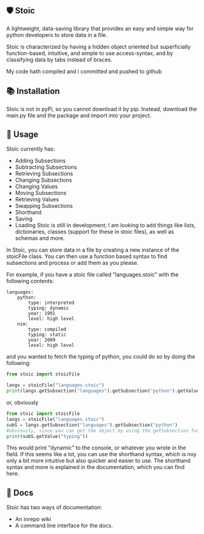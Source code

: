 ## **🛡️ Stoic**

A lightweight, data-saving library that provides an easy and simple way for python developers to store data in a file.

Stoic is characterized by having a hidden object oriented but superficially function-based, intuitive, and simple to use access-syntax, and by classifying data by tabs instead of braces.

My code hath compiled and i committed and pushed to github

## **📚 Installation**

Stoic is not in pyPi, so you cannot download it by pip. Instead, download the main.py file and the package and import into your project.

## **📖 Usage**

Stoic currently has:
- Adding Subsections
- Subtracting Subsections
- Retrieving Subsections
- Changing Subsections
- Changing Values
- Moving Subsections
- Retrieving Values
- Swapping Subsections
- Shorthand
- Saving
- Loading
Stoic is still in development; I am looking to add things like lists, dictionaries, classes (support for these in stoic files), as well as schemas and more.

In Stoic, you can store data in a file by creating a new instance of the stoicFile class. You can then use a function based syntax to find subsections and process or add them as you please.

For example, if you have a stoic file called "languages.stoic" with the following contents:

```
languages:
    python:
        type: interpreted
        typing: dynamic
        year: 1991
        level: high level
    nim:
        type: compiled
        typing: static
        year: 2009
        level: high level
```
and you wanted to fetch the typing of python, you could do so by doing the following:

```python
from stoic import stoicFile

langs = stoicFile("languages.stoic")
print(langs.getSubsection("languages").getSubsection("python").getValue("typing"))
```
or, obviously
```python
from stoic import stoicFile
langs = stoicFile("languages.stoic")
subS = langs.getSubsection("languages").getSubsection("python")
#obviously, since you can get the object by using the getSubsection func, and then set it to a variable
print(subS.getValue("typing"))
```

This would print "dynamic" to the console, or whatever you wrote in the field.
If this seems like a lot, you can use the shorthand syntax, which is noy only a bit more intuitive but also quicker and easier to use. The shorthand syntax and more is explained in the documentation, which you can find here.



## **📖 Docs**

Stoic has two ways of documentation: 
- An inrepo wiki
- A command line interface for the docs.